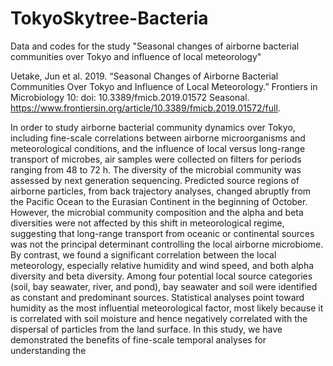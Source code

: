# TokyoSkytree-Bacteria

Data and codes for the study "Seasonal changes of airborne bacterial communities over Tokyo and influence of local meteorology"

Uetake, Jun et al. 2019. “Seasonal Changes of Airborne Bacterial Communities Over Tokyo and Influence of Local Meteorology.” Frontiers in Microbiology 10: doi: 10.3389/fmicb.2019.01572 Seasonal. https://www.frontiersin.org/article/10.3389/fmicb.2019.01572/full.

In order to study airborne bacterial community dynamics over Tokyo, including fine-scale correlations between airborne microorganisms and meteorological conditions, and the influence of local versus long-range transport of microbes, air samples were collected on filters for periods ranging from 48 to 72 h. The diversity of the microbial community was assessed by next generation sequencing. Predicted source regions of airborne particles, from back trajectory analyses, changed abruptly from the Pacific Ocean to the Eurasian Continent in the beginning of October. However, the microbial community composition and the alpha and beta diversities were not affected by this shift in meteorological regime, suggesting that long-range transport from oceanic or continental sources was not the principal determinant controlling the local airborne microbiome. By contrast, we found a significant correlation between the local meteorology, especially relative humidity and wind speed, and both alpha diversity and beta diversity. Among four potential local source categories (soil, bay seawater, river, and pond), bay seawater and soil were identified as constant and predominant sources. Statistical analyses point toward humidity as the most influential meteorological factor, most likely because it is correlated with soil moisture and hence negatively correlated with the dispersal of particles from the land surface. In this study, we have demonstrated the benefits of fine-scale temporal analyses for understanding the
